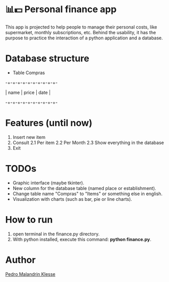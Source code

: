 # 📊💵 Personal finance app
This app is projected to help people to manage their personal costs, like supermarket, monthly subscriptions, etc.
Behind the usability, it has the purpose to practice the interaction of a python application and a database.

# Database structure

- Table Compras

-+-+-+-+-+-+-+-+-+-+-
  
| name | price | date |

-+-+-+-+-+-+-+-+-+-+-

# Features (until now)
1. Insert new item
2. Consult
   2.1 Per item
   2.2 Per Month
   2.3 Show everything in the database
3. Exit

# TODOs
* Graphic interface (maybe tkinter).
* New column for the database table (named place or establishment).
* Change table name "Compras" to "Items" or something else in english.
* Visualization with charts (such as bar, pie or line charts).

# How to run
1. open terminal in the finance.py directory.
2. With python installed, execute this command: **python finance.py**.

# Author
[Pedro Malandrin Klesse](www.github.com/Klesse)


